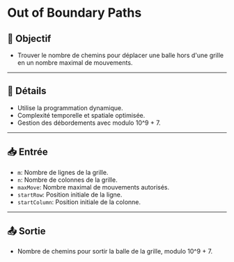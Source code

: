 # Out of Boundary Paths

## 🎯 Objectif

  - Trouver le nombre de chemins pour déplacer une balle hors d'une grille en un nombre maximal de mouvements.

---

## 📝 Détails

  - Utilise la programmation dynamique.
  - Complexité temporelle et spatiale optimisée.
  - Gestion des débordements avec modulo 10^9 + 7.

---

## 📥 Entrée

  - `m`: Nombre de lignes de la grille.
  - `n`: Nombre de colonnes de la grille.
  - `maxMove`: Nombre maximal de mouvements autorisés.
  - `startRow`: Position initiale de la ligne.
  - `startColumn`: Position initiale de la colonne.

---

## 📤 Sortie

  - Nombre de chemins pour sortir la balle de la grille, modulo 10^9 + 7.


